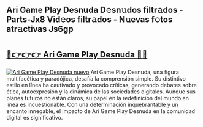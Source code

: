 ## Ari Game Play Desnuda D𝚎sn𝚞dos filtr𝚊dos - Parts-Jx8 Vid𝚎os filtr𝚊dos - N𝚞evas f𝚘tos atr𝚊ctivas Js6gp

# <h2><a href="http://mb8ojct.tromn.icu/?c=Ari+Game+Play+Desnuda">🔗👉👉👉 Ari Game Play Desnuda 🔗🔗</a></h2>

[![Ari Game Play Desnuda nuevo](https://i.imgur.com/pEAQMta.gif)](http://mb8ojct.tromn.icu/?c=Ari+Game+Play+Desnuda)
Ari Game Play Desnuda, una figura multifacética y paradójica, desafía la comprensión simple. Su distintivo estilo en línea ha cautivado y provocado críticas, generando debates sobre ética, autoexpresión y la dinámica de las sociedades digitales. Aunque sus planes futuros no están claros, su papel en la redefinición del mundo en línea es incuestionable. Con una determinación inquebrantable y un encanto innegable, el impacto de Ari Game Play Desnuda en la comunidad digital es significativo.
